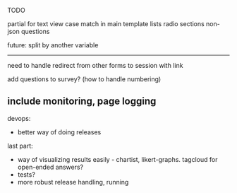 TODO

partial for text view
case match in main template
lists
radio
sections
non-json questions

future: split by another variable

---------------

need to handle redirect from other forms to session with link

add questions to survey? (how to handle numbering)

include monitoring, page logging
--------------------------------------------------
devops:
  - better way of doing releases

last part:
  - way of visualizing results easily - chartist, likert-graphs. tagcloud for open-ended answers?
  - tests?
  - more robust release handling, running
